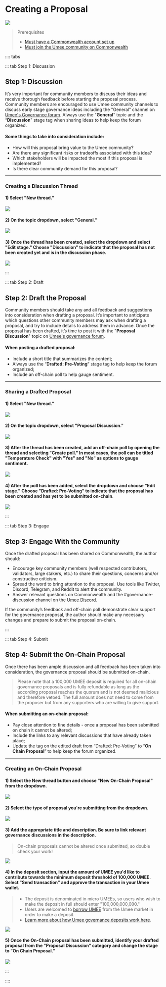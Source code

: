 # Creating a Proposal

![](/bg/creating-a-proposal.png)

> Prerequisites
>
>* [Must have a Commonwealth account set up](https://docs.commonwealth.im/commonwealth/account-overview/creating-your-account)
> * [Must join the Umee community on Commonwealth](https://gov.umee.cc/)

:::: tabs

::: tab Step 1: Discussion 

## Step 1: Discussion

It’s very important for community members to discuss their ideas and receive thorough feedback before starting the proposal process. Community members are encouraged to use Umee community channels to discuss early stage governance ideas including the "General" channel on [Umee's Governance forum](https://gov.umee.cc/discussions/General). Always use the "**General**" topic and the “**Discussion**” stage tag when sharing ideas to help keep the forum organized.

#### Some things to take into consideration include:

* How will this proposal bring value to the Umee community?
* Are there any significant risks or tradeoffs associated with this idea?
* Which stakeholders will be impacted the most if this proposal is implemented?
* Is there clear community demand for this proposal?

****

### Creating a Discussion Thread

#### 1) Select "New thread."

![](/bg/discussion-1.png)

#### 2) On the topic dropdown, select "General."

![](/bg/discussion-2.png)

#### 3) Once the thread has been created, select the dropdown and select "Edit stage." Choose "Discussion" to indicate that the proposal has not been created yet and is in the discussion phase.

![](/bg/discussion-3.png)

:::

::: tab Step 2: Draft 

## Step 2: Draft the Proposal

Community members should take any and all feedback and suggestions into consideration when drafting a proposal. It’s important to anticipate which questions other community members may ask when drafting a proposal, and try to include details to address them in advance. Once the proposal has been drafted, it’s time to post it with the "**Proposal Discussion**" topic on [Umee's governance forum](https://gov.umee.cc/).

#### When posting a drafted proposal:

* Include a short title that summarizes the content;
* Always use the “**Drafted: Pre-Voting**” stage tag to help keep the forum organized;
* Include an off-chain poll to help gauge sentiment.

****

### Sharing a Drafted Proposal

#### 1) Select "New thread."

![](/bg/draft-1.png)

#### 2) On the topic dropdown, select "Proposal Discussion."

![](/bg/draft-2.png)

#### 3) After the thread has been created, add an off-chain poll by opening the thread and selecting "Create poll." In most cases, the poll can be titled "Temperature Check" with "Yes" and "No" as options to gauge sentiment.

![](/bg/draft-3.png)

#### 4) After the poll has been added, select the dropdown and choose "Edit stage." Choose "Drafted: Pre-Voting" to indicate that the proposal has been created and has yet to be submitted on-chain.

![](/bg/draft-4.png)

:::

::: tab Step 3: Engage

## Step 3: Engage With the Community

Once the drafted proposal has been shared on Commonwealth, the author should:

* Encourage key community members (well respected contributors, validators, large stakers, etc.) to share their questions, concerns and/or constructive criticism.
* Spread the word to bring attention to the proposal. Use tools like Twitter, Discord, Telegram, and Reddit to alert the community.
* Answer relevant questions on Commonwealth and the #governance-discussion channel on the [Umee Discord](https://discord.gg/umee).

If the community’s feedback and off-chain poll demonstrate clear support for the governance proposal, the author should make any necessary changes and prepare to submit the proposal on-chain.

:::

::: tab Step 4: Submit 

## Step 4: Submit the On-Chain Proposal

Once there has been ample discussion and all feedback has been taken into consideration, the governance proposal should be submitted on-chain.

> Please note that a 100,000 UMEE deposit is required for all on-chain governance proposals and is fully refundable as long as the according proposal reaches the quorum and is not deemed malicious and therefore vetoed. The full amount does not need to come from the proposer but from any supporters who are willing to give support.

#### When submitting an on-chain proposal:

* Pay close attention to fine details - once a proposal has been submitted on chain it cannot be altered;
* Include the links to any relevant discussions that have already taken place;
* Update the tag on the edited draft from “Drafted: Pre-Voting” to “**On Chain Proposal**” to help keep the forum organized.

****

### Creating an On-Chain Proposal

#### 1) Select the New thread button and choose "New On-Chain Proposal" from the dropdown.

![](/bg/submit-1.png)

#### 2) Select the type of proposal you're submitting from the dropdown.

![](/bg/submit-2.png)

#### 3) Add the appropriate title and description. Be sure to link relevant governance discussions in the description.

> On-chain proposals cannot be altered once submitted, so double check your work!

![](/bg/add-title-details)

#### 4) In the deposit section, input the amount of UMEE you'd like to contribute towards the minimum deposit threshold of 100,000 UMEE. Select "Send transaction" and approve the transaction in your Umee wallet.

> - The deposit is denominated in micro UMEEs, so users who wish to make the deposit in full should enter "100,000,000,000." 
> - Users are welcomed to [borrow UMEE](/users/using-the-web-app/borrow-repay) from the Umee market in order to make a deposit.
> - [Learn more about how Umee governance deposits work here](/governance/governance-overview/how-it-works).

![](/bg/input-deposit-amount)

#### 5) Once the On-Chain proposal has been submitted, identify your drafted proposal from the "Proposal Discussion" category and change the stage to "On Chain Proposal."

![](/bg/submit-3.png)

:::

::::
